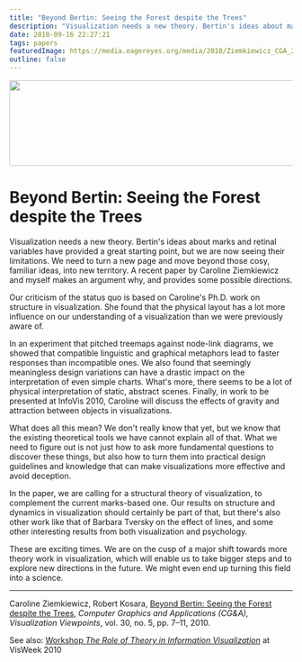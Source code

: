 ```yaml
---
title: "Beyond Bertin: Seeing the Forest despite the Trees"
description: "Visualization needs a new theory. Bertin's ideas about marks and retinal variables have provided a great starting point, but we are now seeing their limitations. We need to turn a new page and move beyond those cosy, familiar ideas, into new territory. A recent paper by Caroline Ziemkiewicz and myself makes an argument why, and provides some possible directions."
date: 2010-09-16 22:27:21
tags: papers
featuredImage: https://media.eagereyes.org/media/2010/Ziemkiewicz_CGA_2010.png
outline: false
---
```


<p align="center"><img src="https://media.eagereyes.org/media/2010/Ziemkiewicz_CGA_2010.png" alt="" width="560" height="152" /></p>

# Beyond Bertin: Seeing the Forest despite the Trees

Visualization needs a new theory. Bertin's ideas about marks and retinal variables have provided a great starting point, but we are now seeing their limitations. We need to turn a new page and move beyond those cosy, familiar ideas, into new territory. A recent paper by Caroline Ziemkiewicz and myself makes an argument why, and provides some possible directions.

Our criticism of the status quo is based on Caroline's Ph.D. work on structure in visualization. She found that the physical layout has a lot more influence on our understanding of a visualization than we were previously aware of.

In an experiment that pitched treemaps against node-link diagrams, we showed that compatible linguistic and graphical metaphors lead to faster responses than incompatible ones. We also found that seemingly meaningless design variations can have a drastic impact on the interpretation of even simple charts. What's more, there seems to be a lot of physical interpretation of static, abstract scenes. Finally, in work to be presented at InfoVis 2010, Caroline will discuss the effects of gravity and attraction between objects in visualizations.

What does all this mean? We don't really know that yet, but we know that the existing theoretical tools we have cannot explain all of that. What we need to figure out is not just how to ask more fundamental questions to discover these things, but also how to turn them into practical design guidelines and knowledge that can make visualizations more effective and avoid deception.

In the paper, we are calling for a structural theory of visualization, to complement the current marks-based one. Our results on structure and dynamics in visualization should certainly be part of that, but there's also other work like that of Barbara Tversky on the effect of lines, and some other interesting results from both visualization and psychology.

These are exciting times. We are on the cusp of a major shift towards more theory work in visualization, which will enable us to take bigger steps and to explore new directions in the future. We might even end up turning this field into a science.

<hr />

Caroline Ziemkiewicz, Robert Kosara, <a href="/publications/Ziemkiewicz-CGA-2010">Beyond Bertin: Seeing the Forest despite the Trees</a>,
<em>Computer Graphics and Applications (CG&amp;A), Visualization Viewpoints</em>, vol. 30, no. 5, pp. 7–11, 2010.

See also: <a href="/blog/2010/visweek-preview-infovis-theory-workshop-and-panel">Workshop <em>The Role of Theory in Information Visualization</em></a> at VisWeek 2010


<PostedBy />


